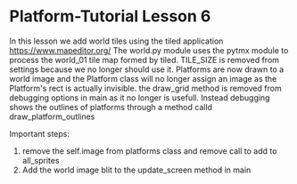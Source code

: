 # Platform-Tutorial Lesson 6
In this lesson we add world tiles using the tiled application
https://www.mapeditor.org/
The world.py module uses the pytmx module to process the world_01
tile map formed by tiled.
TILE_SIZE is removed from settings because we no longer should use it.
Platforms are now drawn to a world image and the Platform
class will no longer assign an image as the Platform's rect is 
actually invisible.
the draw_grid method is removed from debugging options in main
as it no longer is usefull.  Instead debugging shows the
outlines of platforms through a method calld draw_platform_outlines

Important steps:
1) remove the self.image from platforms class and remove call
to add to all_sprites
2) Add the world image blit to the update_screen method in main